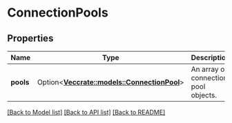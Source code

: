 # ConnectionPools

## Properties

Name | Type | Description | Notes
------------ | ------------- | ------------- | -------------
**pools** | Option<[**Vec<crate::models::ConnectionPool>**](connection_pool.md)> | An array of connection pool objects. | [optional][readonly]

[[Back to Model list]](../README.md#documentation-for-models) [[Back to API list]](../README.md#documentation-for-api-endpoints) [[Back to README]](../README.md)


